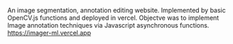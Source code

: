 An image segmentation, annotation editing website. Implemented by basic OpenCV.js functions and deployed in vercel. Objectve was to implement Image annotation techniques via Javascript asynchronous functions.
https://imager-ml.vercel.app
